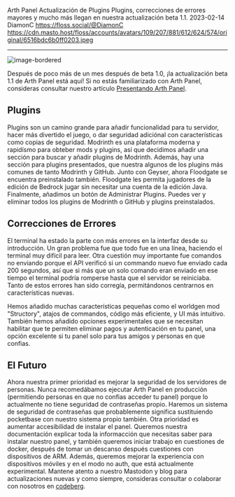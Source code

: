 Arth Panel Actualización de Plugins
Plugins, correcciones de errores mayores y mucho más llegan en nuestra actualización beta 1.1.
2023-02-14
DiamonC
https://floss.social/@DiamonC
https://cdn.masto.host/floss/accounts/avatars/109/207/881/612/624/574/original/6516bdc6b0ff0203.jpeg

---

![image-bordered](https://i.imgur.com/sHstVuD.png)  

Después de poco más de un mes después de beta 1.0, ¡la actualización beta 1.1 de Arth Panel está aquí! Si no estás familiarizado con Arth Panel, consideras consultar nuestro artículo [Presentando Arth Panel](https://arthmc.xyz/blog/es-ES*presentando-arth-panel/).

## Plugins

Plugins son un camino grande para añadir funcionalidad para tu servidor, hacer más divertido el juego, o dar seguridad adiciónal con características como copias de seguridad. Modrinth es una plataforma moderna y rapidísmo para obteber mods y plugins, así que decidimos añadir una sección para buscar y añadir plugins de Modrinth. Además, hay una sección para plugins presentados, que nuestra algunos de los plugins más comunes de tanto Modrinth y GitHub.
	Junto con Geyser, ahora Floodgate se encuentra preinstalado también. Floodgate les permita jugadores de la edición de Bedrock jugar sin necesitar una cuenta de la edición Java. Finalmente, añadimos un botón de Administrar Plugins. Puedes ver y eliminar todos los plugins de Modrinth o GitHub y plugins preinstalados.

## Correcciones de Errores

El terminal ha estado la parte con más errores en la interfaz desde su introducción. Un gran problema fue que todo fue en una línea, haciendo el terminal muy difícil para leer. Otra cuestión muy importante fue comandos no enviando porque el API verificó si un commando nuevo fue enviado cada 200 segundos, así que si más que un solo comando eran enviado en ese tiempo el terminal podría romperse hasta que el servidor se reiniciaba. Tanto de estos errores han sido corregía, permitándonos centrarnos en características nuevas.

Hemos añadido muchas características pequeñas como el worldgen mod "Structory", atajos de commandos, código más eficiente, y UI más intuitivo. También hemos añadido opciones experimentales que se necesitan habilitar que te permiten eliminar pagos y autenticación en tu panel, una opción excelente si tu panel solo para tus amigos y personas en que confias.

## El Futuro

Ahora nuestra primer prioridad es mejorar la seguridad de los servidores de personas. Nunca recomedábamos ejecutar Arth Panel en producción (permitiendo personas en que no confias acceder tu panel) porque lo actualmente no tiene seguridad de contraseñas propio. Haremos un sistema de seguridad de contraseñas que probablemente significa sustituiendo pocketbase con nuestro sistema propio también.
	Otra prioridad es aumentar accesibilidad de instalar el panel. Queremos nuestra documentación explicar toda la informacción que necesitas saber para instalar nuestro panel, y también queremos iniciar trabajo en cuestiones de docker, después de tomar un descanso después cuestiones con dispositivos de ARM. Además, queremos mejorar la experiencia con dispositivos móviles y en el modo no auth, que está actualmente experimental. Mantene atento a nuestro Mastodon y blog para actualizaciones nuevas y como siempre, consideras consultar o colaborar con nosotros en [codeberg](https://codeberg.org/arth).
